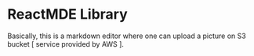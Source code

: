 # ReactMDE Library

Basically, this is a markdown editor where one can upload a picture on S3 bucket [ service provided by AWS ].
